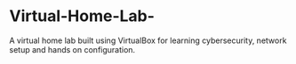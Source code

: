 # Virtual-Home-Lab-
A virtual home lab built using VirtualBox for learning cybersecurity, network setup and hands on configuration.
